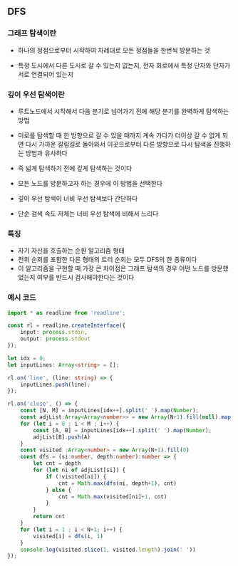 ## DFS

### 그래프 탐색이란

- 하나의 정점으로부터 시작하여 차례대로 모든 정점들을 한번씩 방문하는 것

- 특정 도시에서 다른 도시로 갈 수 있는지 없는지, 전자 회로에서 특정 단자와 단자가 서로 연결되어 있는지

### 깊이 우선 탐색이란

- 루트노드에서 시작해서 다음 분기로 넘어가기 전에 해당 분기를 완벽하게 탐색하는 방법 

- 미로를 탐색할 때 한 방향으로 갈 수 있을 때까지 계속 가다가 더이상 갈 수 없게 되면 다시 가까운 갈림길로 돌아와서 이곳으로부터 다른 방향으로 다시 탐색을 진행하는 방법과 유사하다

- 즉 넓게 탐색하기 전에 깊게 탐색하는 것이다

- 모든 노드를 방문하고자 하는 경우에 이 방법을 선택한다

- 깊이 우선 탐색이 너비 우선 탐색보다 간단하다

- 단순 검색 속도 자체는 너비 우선 탐색에 비해서 느리다

### 특징

- 자기 자신을 호출하는 순환 알고리즘 형태
- 전위 순회를 포함한 다른 형태의 트리 순회는 모두 DFS의 한 종류이다
- 이 알고리즘을 구현할 때 가장 큰 차이점은 그래프 탐색의 경우 어떤 노드를 방문했었는지 여부를 반드시 검사해야한다는 것이다

### 예시 코드
```ts
import * as readline from 'readline';

const rl = readline.createInterface({
    input: process.stdin,
    output: process.stdout
});

let idx = 0;
let inputLines: Array<string> = [];

rl.on('line', (line: string) => {
    inputLines.push(line);
});

rl.on('close', () => {
    const [N, M] = inputLines[idx++].split(' ').map(Number);
    const adjList:Array<Array<number>> = new Array(N+1).fill(null).map(()=>[])
    for (let i = 0 ; i < M ; i++) {
        const [A, B] = inputLines[idx++].split(' ').map(Number);
        adjList[B].push(A)
    }
    const visited :Array<number> = new Array(N+1).fill(0)
    const dfs = (si:number, depth:number):number => {
        let cnt = depth
        for (let ni of adjList[si]) {
            if (!visited[ni]) {
                cnt = Math.max(dfs(ni, depth+1), cnt)
            } else {
                cnt = Math.max(visited[ni]+1, cnt)
            }
        }
        return cnt
    }
    for (let i = 1 ; i < N+1; i++) {
        visited[i] = dfs(i, 1)
    }
    console.log(visited.slice(1, visited.length).join(' '))
});
```